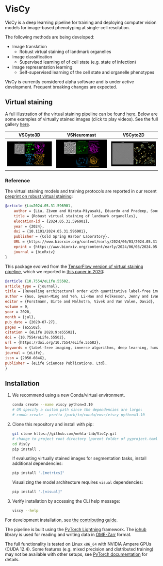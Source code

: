 # VisCy

VisCy is a deep learning pipeline for training and deploying computer vision models for image-based phenotyping at single-cell resolution.

The following methods are being developed:

- Image translation
  - Robust virtual staining of landmark organelles
- Image classification
  - Supervised learning of of cell state (e.g. state of infection)
- Image representation learning
  - Self-supervised learning of the cell state and organelle phenotypes

VisCy is currently considered alpha software and is under active development.
Frequent breaking changes are expected.

## Virtual staining

A full illustration of the virtual staining pipeline can be found [here](docs/virtual_staining.md).
Below are some examples of virtually stained images (click to play videos).
See the full gallery [here](https://github.com/mehta-lab/VisCy/wiki/Gallery).

| VSCyto3D | VSNeuromast | VSCyto2D |
|:---:|:---:|:---:|
| [![HEK293T](docs/figures/svideo_1.png)](https://github.com/mehta-lab/VisCy/assets/67518483/d53a81eb-eb37-44f3-b522-8bd7bddc7755) | [![Neuromast](docs/figures/svideo_3.png)](https://github.com/mehta-lab/VisCy/assets/67518483/4cef8333-895c-486c-b260-167debb7fd64) | [![A549](docs/figures/svideo_5.png)](https://github.com/mehta-lab/VisCy/assets/67518483/287737dd-6b74-4ce3-8ee5-25fbf8be0018) |

### Reference

The virtual staining models and training protocols are reported in our recent [preprint on robust virtual staining](https://www.biorxiv.org/content/10.1101/2024.05.31.596901):

```bibtex
@article {Liu2024.05.31.596901,
    author = {Liu, Ziwen and Hirata-Miyasaki, Eduardo and Pradeep, Soorya and Rahm, Johanna and Foley, Christian and Chandler, Talon and Ivanov, Ivan and Woosley, Hunter and Lao, Tiger and Balasubramanian, Akilandeswari and Liu, Chad and Leonetti, Manu and Arias, Carolina and Jacobo, Adrian and Mehta, Shalin B.},
    title = {Robust virtual staining of landmark organelles},
    elocation-id = {2024.05.31.596901},
    year = {2024},
    doi = {10.1101/2024.05.31.596901},
    publisher = {Cold Spring Harbor Laboratory},
    URL = {https://www.biorxiv.org/content/early/2024/06/03/2024.05.31.596901},
    eprint = {https://www.biorxiv.org/content/early/2024/06/03/2024.05.31.596901.full.pdf},
    journal = {bioRxiv}
}
```

This package evolved from the [TensorFlow version of virtual staining pipeline](https://github.com/mehta-lab/microDL), which we reported in [this paper in 2020](https://elifesciences.org/articles/55502):

```bibtex
@article {10.7554/eLife.55502,
article_type = {journal},
title = {Revealing architectural order with quantitative label-free imaging and deep learning},
author = {Guo, Syuan-Ming and Yeh, Li-Hao and Folkesson, Jenny and Ivanov, Ivan E and Krishnan, Anitha P and Keefe, Matthew G and Hashemi, Ezzat and Shin, David and Chhun, Bryant B and Cho, Nathan H and Leonetti, Manuel D and Han, May H and Nowakowski, Tomasz J and Mehta, Shalin B},
editor = {Forstmann, Birte and Malhotra, Vivek and Van Valen, David},
volume = 9,
year = 2020,
month = {jul},
pub_date = {2020-07-27},
pages = {e55502},
citation = {eLife 2020;9:e55502},
doi = {10.7554/eLife.55502},
url = {https://doi.org/10.7554/eLife.55502},
keywords = {label-free imaging, inverse algorithms, deep learning, human tissue, polarization, phase},
journal = {eLife},
issn = {2050-084X},
publisher = {eLife Sciences Publications, Ltd},
}
```

## Installation

1. We recommend using a new Conda/virtual environment.

    ```sh
    conda create --name viscy python=3.10
    # OR specify a custom path since the dependencies are large:
    # conda create --prefix /path/to/conda/envs/viscy python=3.10
    ```

2. Clone this repository and install with pip:

    ```sh
    git clone https://github.com/mehta-lab/VisCy.git
    # change to project root directory (parent folder of pyproject.toml)
    cd VisCy
    pip install .
    ```

    If evaluating virtually stained images for segmentation tasks,
    install additional dependencies:

    ```sh
    pip install ".[metrics]"
    ```

    Visualizing the model architecture requires `visual` dependencies:

    ```sh
    pip install ".[visual]"
    ```

3. Verify installation by accessing the CLI help message:

    ```sh
    viscy --help
    ```

For development installation, see [the contributing guide](CONTRIBUTING.md).

The pipeline is built using the [PyTorch Lightning](https://www.pytorchlightning.ai/index.html) framework.
The [iohub](https://github.com/czbiohub-sf/iohub) library is used
for reading and writing data in [OME-Zarr](https://www.nature.com/articles/s41592-021-01326-w) format.

The full functionality is tested on Linux `x86_64` with NVIDIA Ampere GPUs (CUDA 12.4).
Some features (e.g. mixed precision and distributed training) may not be available with other setups,
see [PyTorch documentation](https://pytorch.org) for details.
